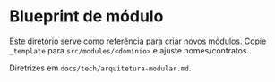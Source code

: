 # Blueprint de módulo

Este diretório serve como referência para criar novos módulos. Copie `_template` para `src/modules/<domínio>` e ajuste nomes/contratos.

Diretrizes em `docs/tech/arquitetura-modular.md`.

